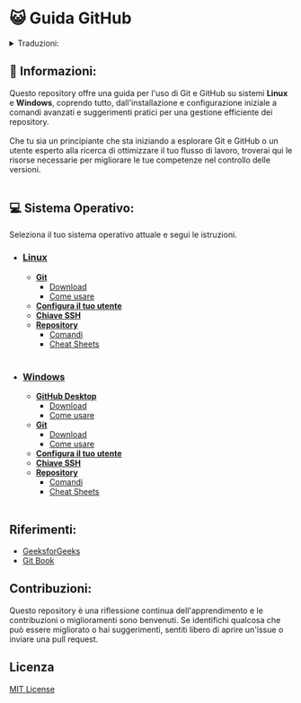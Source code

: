 # 😺 Guida GitHub

<details>
<summary>Traduzioni:</summary>

- [English](https://github.com/cestpassion/GitHub/blob/main/README.md)
- [Español](https://github.com/cestpassion/GitHub/blob/main/Translations/Espanol/README.md)
- [French](https://github.com/cestpassion/GitHub/blob/main/Translations/French/README.md)
- [Português Brasileiro](https://github.com/cestpassion/GitHub/blob/main/Translations/PortuguesBrasileiro/README.md)
</details>

## 🔸 Informazioni:
Questo repository offre una guida per l'uso di Git e GitHub su sistemi **Linux** e **Windows**, coprendo tutto, dall'installazione e configurazione iniziale a comandi avanzati e suggerimenti pratici per una gestione efficiente dei repository.<br></br>
Che tu sia un principiante che sta iniziando a esplorare Git e GitHub o un utente esperto alla ricerca di ottimizzare il tuo flusso di lavoro, troverai qui le risorse necessarie per migliorare le tue competenze nel controllo delle versioni.
<br></br>

## 💻 Sistema Operativo:
Seleziona il tuo sistema operativo attuale e segui le istruzioni.
* ### [Linux](https://github.com/cestpassion/GitHub/blob/main/Translations/Italian/Linux.md)
  * **[Git](a)**
    * [Download](a)
    * [Come usare](a)
  * **[Configura il tuo utente](a)**
  * **[Chiave SSH](a)**
  * **[Repository](a)**
    * [Comandi](a)
    * [Cheat Sheets](a)
<br></br>
* ### [Windows](https://github.com/cestpassion/GitHub/blob/main/Translations/Italian/Windows.md)
  * **[GitHub Desktop](a)**
    * [Download](a)
    * [Come usare](a)
  * **[Git](a)**
    * [Download](a)
    * [Come usare](a)
  * **[Configura il tuo utente](a)**
  * **[Chiave SSH](a)**
  * **[Repository](a)**
    * [Comandi](a)
    * [Cheat Sheets](a)
<br></br>

## Riferimenti:
* [GeeksforGeeks](https://www.geeksforgeeks.org/)
* [Git Book](https://git-scm.com/book/it/v2)

## Contribuzioni:
Questo repository è una riflessione continua dell'apprendimento e le contribuzioni o miglioramenti sono benvenuti. Se identifichi qualcosa che può essere migliorato o hai suggerimenti, sentiti libero di aprire un'issue o inviare una pull request.
<br>

## Licenza
[MIT License](https://github.com/cestpassion/GitHub/blob/main/LICENSE)
